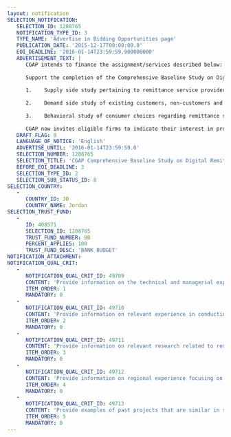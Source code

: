 ```yaml
---
layout: notification
SELECTION_NOTIFICATION: 
   SELECTION_ID: 1208765
   NOTIFICATION_TYPE_ID: 3
   TYPE_NAME: 'Advertise in Bidding Opportunities page'
   PUBLICATION_DATE: '2015-12-17T00:00:00.0'
   EOI_DEADLINE: '2016-01-14T23:59:59.900000000'
   ADVERTISEMENT_TEXT: |
      CGAP intends to finance the assignment/services described below:
      
      Support the completion of the Comprehensive Baseline Study on Digital Remittances (national P2P payment products and international P2P payment products) in Jordan. The study will inform the implementation of a larger project Improving access to remittances and other financial services through digital solutions.  The study will include 3 distinct components: 
      
      1.	Supply side study pertaining to remittance service providers including profiles of providers, their market shares, their products and business models.
      
      2.	Demand side study of existing customers, non-customers and potential customers of remittance services. The study will include both Jordanian and Syrian refugee segments and will explore both formal and informal usage of remittance services.
      
      3.	Behavioral study of consumer choices regarding remittance services including why customers choose formal or informal, cash-based or digital, payment or remittance channels.
      
      CGAP now invites eligible firms to indicate their interest in providing the aforementioned services. Interested firms must provide information indicating that they are qualified to perform one or more of the research components.  Firms may associate to enhance their qualifications for all components or may submit qualifications pertaining to one or more of the components.
   DRAFT_FLAG: 0
   LANGUAGE_OF_NOTICE: 'English'
   ADVERTISE_UNTIL: '2016-01-14T23:59:59.0'
   SELECTION_NUMBER: 1208765
   SELECTION_TITLE: 'CGAP Comprehensive Baseline Study on Digital Remittances in Jordan'
   BEFORE_EOI_DEADLINE: 3
   SELECTION_TYPE_ID: 2
   SELECTION_SUB_STATUS_ID: 8
SELECTION_COUNTRY: 
   - 
      COUNTRY_ID: JO
      COUNTRY_NAME: Jordan
SELECTION_TRUST_FUND: 
   - 
      ID: 408571
      SELECTION_ID: 1208765
      TRUST_FUND_NUMBER: BB
      PERCENT_APPLIES: 100
      TRUST_FUND_DESC: 'BANK BUDGET'
NOTIFICATION_ATTACHMENT: 
NOTIFICATION_QUAL_CRIT: 
   - 
      NOTIFICATION_QUAL_CRIT_ID: 49709
      CONTENT: 'Provide information on the technical and managerial experience of the firm and its key staff.'
      ITEM_ORDER: 1
      MANDATORY: 0
   - 
      NOTIFICATION_QUAL_CRIT_ID: 49710
      CONTENT: 'Provide information on relevant experience in conducting demand side research using quantitative and qualitative methods; supply-side research; and/or regulatory analysis related to financial services.'
      ITEM_ORDER: 2
      MANDATORY: 0
   - 
      NOTIFICATION_QUAL_CRIT_ID: 49711
      CONTENT: 'Provide information on relevant research related to remittances.'
      ITEM_ORDER: 3
      MANDATORY: 0
   - 
      NOTIFICATION_QUAL_CRIT_ID: 49712
      CONTENT: 'Provide information on regional experience focusing on financial services in the Middle East and North Africa including experience with developing Arabic language research instruments.'
      ITEM_ORDER: 4
      MANDATORY: 0
   - 
      NOTIFICATION_QUAL_CRIT_ID: 49713
      CONTENT: 'Provide examples of past projects that are similar in scope.'
      ITEM_ORDER: 5
      MANDATORY: 0
---
```

